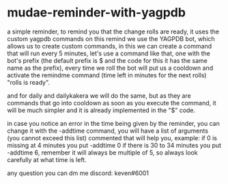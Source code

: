 # mudae-reminder-with-yagpdb
a simple reminder, to remind you that the change rolls are ready, it uses the custom yagpdb commands
on this remind we use the YAGPDB bot, which allows us to create custom commands, in this we can create
a command that will run every 5 minutes, let's use a command like that, one with the bot's prefix 
(the default prefix is ​​$ and the code for this it has the same name as the prefix), every time we roll the bot will put
us a cooldown and activate the remindme command (time left in minutes for the next rolls) "rolls is ready".

and for daily and dailykakera we will do the same, but as they are commands that go into cooldown as soon as you execute the command, it will
be much simpler and it is already implemented in the "$" code.

in case you notice an error in the time being given by the reminder, you can change it with the -addtime command, you 
will have a list of arguments (you cannot exceed this list) commented that will help you, example: if 0 is missing at 4 minutes you put -addtime 0 if there is 30 to 34 minutes you put -addtime 6, remember it will always be multiple of 5, so always look carefully at what time is left.


any question you can dm me 
discord: keven#6001
